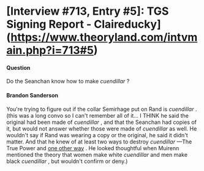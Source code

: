 # [Interview #713, Entry #5]: TGS Signing Report - Claireducky](https://www.theoryland.com/intvmain.php?i=713#5)

#### Question

Do the Seanchan know how to make
*cuendillar*
?

#### Brandon Sanderson

You're trying to figure out if the collar Semirhage put on Rand is
*cuendillar*
. (this was a long convo so I can't remember all of it... I THINK he said the original had been made of
*cuendillar*
, and that the Seanchan had copies of it, but would not answer whether those were made of
*cuendillar*
as well. He wouldn't say if Rand was wearing a copy or the original, he said it didn't matter. And that he knew of at least two ways to destroy
*cuendillar*
—The True Power and
[one other way](http://www.theoryland.com/intvmain.php?i=632#10)
. He looked thoughtful when Muirenn mentioned the theory that women make white
*cuendillar*
and men make black
*cuendillar*
, but wouldn't confirm or deny.)

